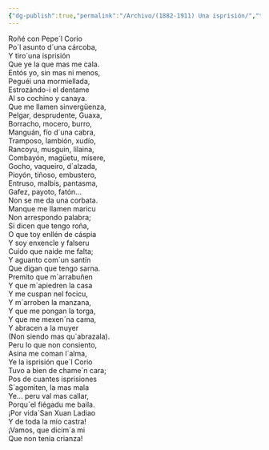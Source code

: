 ```yaml
---
{"dg-publish":true,"permalink":"/Archivo/(1882-1911) Una isprisión/","tags":["#Siglo_19","central","José_Fernández_Quevedo_y_Llanos","escrito","Avilés","poema"]}
---
```



Roñé con Pepe´l Corio  
Po´l asunto d´una cárcoba,  
Y tiro´una isprisión  
Que ye la que mas me cala.  
Entós yo, sin mas ni menos,  
Peguéi una mormiellada,  
Estrozándo-i el dentame  
Al so cochino y canaya.  
Que me llamen sinvergüenza,  
Pelgar, desprudente, Guaxa,  
Borracho, mocero, burro,  
Manguán, fío d´una cabra,  
Tramposo, lambión, xudío,  
Rancoyu, musguin, lilaina,  
Combayón, magüetu, mísere,  
Gocho, vaqueiro, d´alzada,  
Pioyón, tiñoso, embustero,  
Entruso, malbis, pantasma,  
Gafez, payoto, fatón...  
Non se me da una corbata.  
Manque me llamen maricu  
Non arrespondo palabra;  
Si dicen que tengo roña,  
O que toy enllén de cáspia  
Y soy enxencle y falseru  
Cuido que naide me falta;  
Y aguanto com´un santín  
Que digan que tengo sarna.  
Premito que m´arrabuñen  
Y que m´apiedren la casa  
Y me cuspan nel focicu,  
Y m´arroben la manzana,  
Y que me pongan la torga,  
Y que me mexen´na cama,  
Y abracen a la muyer  
(Non siendo mas qu´abrazala).  
Peru lo que non consiento,  
Asina me coman l´alma,  
Ye la isprisión que´l Corio  
Tuvo a bien de chame´n cara;  
Pos de cuantes isprisiones  
S´agomiten, la mas mala  
Ye... peru val mas callar,  
Porqu´el fiégadu me baila.  
¡Por vida´San Xuan Ladiao  
Y de toda la mio castra!  
¡Vamos, que dicim´a mi  
Que non tenia crianza!